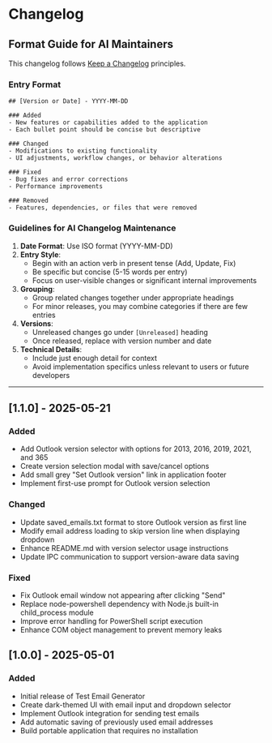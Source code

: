 # Changelog

## Format Guide for AI Maintainers

This changelog follows [Keep a Changelog](https://keepachangelog.com/en/1.0.0/) principles.

### Entry Format

```
## [Version or Date] - YYYY-MM-DD

### Added
- New features or capabilities added to the application
- Each bullet point should be concise but descriptive

### Changed
- Modifications to existing functionality
- UI adjustments, workflow changes, or behavior alterations

### Fixed
- Bug fixes and error corrections
- Performance improvements

### Removed
- Features, dependencies, or files that were removed
```

### Guidelines for AI Changelog Maintenance

1. **Date Format**: Use ISO format (YYYY-MM-DD)
2. **Entry Style**: 
   - Begin with an action verb in present tense (Add, Update, Fix)
   - Be specific but concise (5-15 words per entry)
   - Focus on user-visible changes or significant internal improvements
3. **Grouping**: 
   - Group related changes together under appropriate headings
   - For minor releases, you may combine categories if there are few entries
4. **Versions**:
   - Unreleased changes go under `[Unreleased]` heading
   - Once released, replace with version number and date
5. **Technical Details**:
   - Include just enough detail for context
   - Avoid implementation specifics unless relevant to users or future developers

---

## [1.1.0] - 2025-05-21

### Added
- Add Outlook version selector with options for 2013, 2016, 2019, 2021, and 365
- Create version selection modal with save/cancel options
- Add small grey "Set Outlook version" link in application footer
- Implement first-use prompt for Outlook version selection

### Changed
- Update saved_emails.txt format to store Outlook version as first line
- Modify email address loading to skip version line when displaying dropdown
- Enhance README.md with version selector usage instructions
- Update IPC communication to support version-aware data saving

### Fixed
- Fix Outlook email window not appearing after clicking "Send"
- Replace node-powershell dependency with Node.js built-in child_process module
- Improve error handling for PowerShell script execution
- Enhance COM object management to prevent memory leaks

## [1.0.0] - 2025-05-01

### Added
- Initial release of Test Email Generator
- Create dark-themed UI with email input and dropdown selector
- Implement Outlook integration for sending test emails
- Add automatic saving of previously used email addresses
- Build portable application that requires no installation

